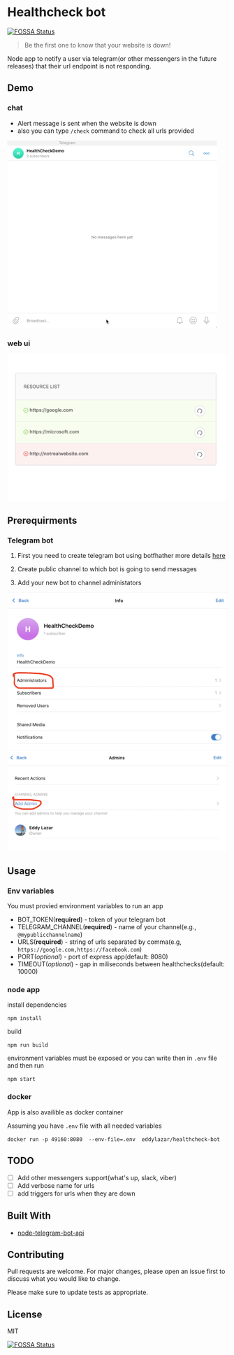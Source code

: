 # Healthcheck bot
[![FOSSA Status](https://app.fossa.io/api/projects/git%2Bgithub.com%2FeddyLazar%2Fhealthcheck-bot.svg?type=shield)](https://app.fossa.io/projects/git%2Bgithub.com%2FeddyLazar%2Fhealthcheck-bot?ref=badge_shield)


> Be the first one to know that your website is down!

Node app to notify a user via telegram(or other messengers in the future releases) that their url endpoint is not responding.

## Demo

### chat

- Alert message is sent when the website is down
- also you can type `/check` command to check all urls provided

<img src="docs/screenshots/healthcheckdemo.gif">

### web ui

<img src="docs/screenshots/webapp.png">

## Prerequirments

### Telegram bot

1. First you need to create telegram bot using botfhather more details [here](https://core.telegram.org/bots#3-how-do-i-create-a-bot)

2. Create public channel to which bot is going to send messages

3. Add your new bot to channel administators

<img src="docs/screenshots/channel_1.png">

<img src="docs/screenshots/channel_2.png">

## Usage

### Env variables

You must provied environment variables to run an app

- BOT_TOKEN(**required**) - token of your telegram bot
- TELEGRAM_CHANNEL(**required**) - name of your channel(e.g., `@mypublicchannelname`)
- URLS(**required**) - string of urls separated by comma(e.g, `https://google.com,https://facebook.com`)
- PORT(_optional_) - port of express app(default: 8080)
- TIMEOUT(_optional_) - gap in miliseconds between healthchecks(default: 10000)

### node app

install dependencies

```
npm install
```

build

```
npm run build
```

environment variables must be exposed or you can write then in `.env` file and then run

```
npm start
```

### docker

App is also availible as docker container

Assuming you have `.env` file with all needed variables

```
docker run -p 49160:8080  --env-file=.env  eddylazar/healthcheck-bot
```

## TODO

- [ ] Add other messengers support(what's up, slack, viber)
- [ ] Add verbose name for urls
- [ ] add triggers for urls when they are down

## Built With

- [node-telegram-bot-api](https://github.com/yagop/node-telegram-bot-api)

## Contributing

Pull requests are welcome. For major changes, please open an issue first to discuss what you would like to change.

Please make sure to update tests as appropriate.

## License

MIT


[![FOSSA Status](https://app.fossa.io/api/projects/git%2Bgithub.com%2FeddyLazar%2Fhealthcheck-bot.svg?type=large)](https://app.fossa.io/projects/git%2Bgithub.com%2FeddyLazar%2Fhealthcheck-bot?ref=badge_large)